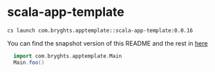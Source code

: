 # scala-app-template

```
cs launch com.bryghts.apptemplate::scala-app-template:0.0.16
```

You can find the snapshot version of this README and the rest in [here](https://github.com/marcesquerra/scala-app-template/tree/snapshot-docs)

```scala
  import com.bryghts.apptemplate.Main
  Main.foo()
```
